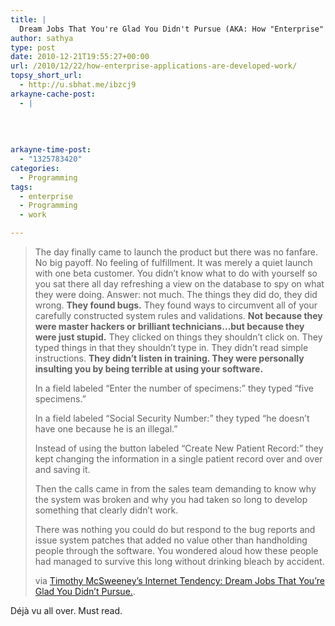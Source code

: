 ```yaml
---
title: |
  Dream Jobs That You're Glad You Didn't Pursue (AKA: How "Enterprise" Applications Work)
author: sathya
type: post
date: 2010-12-21T19:55:27+00:00
url: /2010/12/22/how-enterprise-applications-are-developed-work/
topsy_short_url:
  - http://u.sbhat.me/ibzcj9
arkayne-cache-post:
  - |
    
    
    
    
arkayne-time-post:
  - "1325783420"
categories:
  - Programming
tags:
  - enterprise
  - Programming
  - work

---
```

> The day finally came to launch the product but there was no fanfare. No big payoff. No feeling of fulfillment. It was merely a quiet launch with one beta customer. You didn&#8217;t know what to do with yourself so you sat there all day refreshing a view on the database to spy on what they were doing. Answer: not much. The things they did do, they did wrong. **They found bugs.** They found ways to circumvent all of your carefully constructed system rules and validations. **Not because they were master hackers or brilliant technicians&#8230;but because they were just stupid.** They clicked on things they shouldn&#8217;t click on. They typed things in that they shouldn&#8217;t type in. They didn&#8217;t read simple instructions. **They didn&#8217;t listen in training. They were personally insulting you by being terrible at using your software.**
> 
> In a field labeled &#8220;Enter the number of specimens:&#8221; they typed &#8220;five specimens.&#8221;
> 
> In a field labeled &#8220;Social Security Number:&#8221; they typed &#8220;he doesn&#8217;t have one because he is an illegal.&#8221;
> 
> Instead of using the button labeled &#8220;Create New Patient Record:&#8221; they kept changing the information in a single patient record over and over and saving it.
> 
> Then the calls came in from the sales team demanding to know why the system was broken and why you had taken so long to develop something that clearly didn&#8217;t work.
> 
> There was nothing you could do but respond to the bug reports and issue system patches that added no value other than handholding people through the software. You wondered aloud how these people had managed to survive this long without drinking bleach by accident.
> 
> via [Timothy McSweeney&#8217;s Internet Tendency: Dream Jobs That You&#8217;re Glad You Didn&#8217;t Pursue.][1].

Déjà vu all over. Must read.

 [1]: http://www.mcsweeneys.net/links/dreamjobs/dreamjobs5.html
